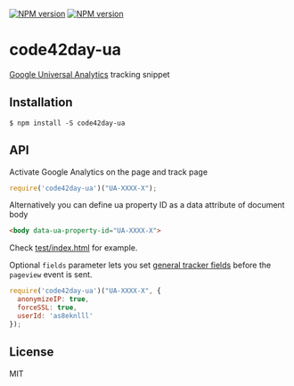 [![NPM version](https://img.shields.io/npm/v/code42day-ua.svg)](https://www.npmjs.com/package/code42day-ua)
[![NPM version](https://img.shields.io/npm/l/code42day-ua.svg)](https://www.npmjs.com/package/code42day-ua)

# code42day-ua

  [Google Universal Analytics][gua] tracking snippet

## Installation

    $ npm install -S code42day-ua

## API

  Activate Google Analytics on the page and track page

```javascript
require('code42day-ua')("UA-XXXX-X");
```

  Alternatively you can define ua property ID as a data attribute of document body

```html
<body data-ua-property-id="UA-XXXX-X">
```

  Check [test/index.html](https://github.com/code42day/ua/blob/master/test/index.html) for example.

  Optional `fields` parameter lets you set [general tracker fields][fields] before the `pageview` event is sent.

```javascript
require('code42day-ua')("UA-XXXX-X", {
  anonymizeIP: true,
  forceSSL: true,
  userId: 'as8eknlll'
});
```

## License

  MIT

[gua]: https://support.google.com/analytics/answer/2790010?hl=en
[fields]: https://developers.google.com/analytics/devguides/collection/analyticsjs/field-reference#general

